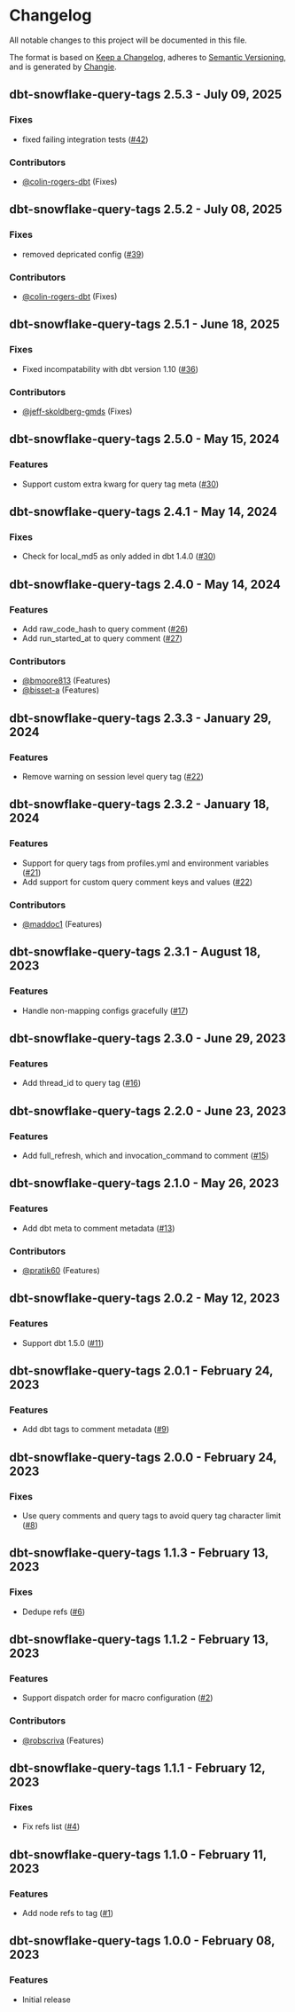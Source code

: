 # Changelog
All notable changes to this project will be documented in this file.

The format is based on [Keep a Changelog](https://keepachangelog.com/en/1.0.0/),
adheres to [Semantic Versioning](https://semver.org/spec/v2.0.0.html),
and is generated by [Changie](https://github.com/miniscruff/changie).

## dbt-snowflake-query-tags 2.5.3 - July 09, 2025

### Fixes

- fixed failing integration tests ([#42](https://github.com/get-select/dbt-snowflake-query-tags/pull/42))

### Contributors
- [@colin-rogers-dbt](https://github.com/colin-rogers-dbt) (Fixes)


## dbt-snowflake-query-tags 2.5.2 - July 08, 2025

### Fixes

- removed depricated config ([#39](https://github.com/get-select/dbt-snowflake-query-tags/pull/39))

### Contributors
- [@colin-rogers-dbt](https://github.com/colin-rogers-dbt) (Fixes)


## dbt-snowflake-query-tags 2.5.1 - June 18, 2025

### Fixes

- Fixed incompatability with dbt version 1.10 ([#36](https://github.com/get-select/dbt-snowflake-query-tags/pull/36))

### Contributors
- [@jeff-skoldberg-gmds](https://github.com/jeff-skoldberg-gmds) (Fixes)


## dbt-snowflake-query-tags 2.5.0 - May 15, 2024

### Features

- Support custom extra kwarg for query tag meta ([#30](https://github.com/get-select/dbt-snowflake-query-tags/pull/30))



## dbt-snowflake-query-tags 2.4.1 - May 14, 2024

### Fixes

- Check for local_md5 as only added in dbt 1.4.0 ([#30](https://github.com/get-select/dbt-snowflake-query-tags/pull/30))



## dbt-snowflake-query-tags 2.4.0 - May 14, 2024

### Features

- Add raw_code_hash to query comment ([#26](https://github.com/get-select/dbt-snowflake-query-tags/pull/26))
- Add run_started_at to query comment ([#27](https://github.com/get-select/dbt-snowflake-query-tags/pull/27))

### Contributors
- [@bmoore813](https://github.com/bmoore813) (Features)
- [@bisset-a](https://github.com/bisset-a) (Features)

## dbt-snowflake-query-tags 2.3.3 - January 29, 2024

### Features

- Remove warning on session level query tag ([#22](https://github.com/get-select/dbt-snowflake-query-tags/pull/22))



## dbt-snowflake-query-tags 2.3.2 - January 18, 2024

### Features

- Support for query tags from profiles.yml and environment variables ([#21](https://github.com/get-select/dbt-snowflake-query-tags/pull/21))
- Add support for custom query comment keys and values ([#22](https://github.com/get-select/dbt-snowflake-query-tags/pull/22))

### Contributors
- [@maddoc1](https://github.com/maddoc1) (Features)


## dbt-snowflake-query-tags 2.3.1 - August 18, 2023

### Features

- Handle non-mapping configs gracefully ([#17](https://github.com/get-select/dbt-snowflake-query-tags/pull/17))



## dbt-snowflake-query-tags 2.3.0 - June 29, 2023

### Features

- Add thread_id to query tag ([#16](https://github.com/get-select/dbt-snowflake-query-tags/pull/16))



## dbt-snowflake-query-tags 2.2.0 - June 23, 2023

### Features

- Add full_refresh, which and invocation_command to comment ([#15](https://github.com/get-select/dbt-snowflake-query-tags/pull/15))



## dbt-snowflake-query-tags 2.1.0 - May 26, 2023

### Features

- Add dbt meta to comment metadata ([#13](https://github.com/get-select/dbt-snowflake-query-tags/pull/13))

### Contributors
- [@pratik60](https://github.com/pratik60) (Features)


## dbt-snowflake-query-tags 2.0.2 - May 12, 2023

### Features

- Support dbt 1.5.0 ([#11](https://github.com/get-select/dbt-snowflake-query-tags/pull/11))



## dbt-snowflake-query-tags 2.0.1 - February 24, 2023

### Features

- Add dbt tags to comment metadata ([#9](https://github.com/get-select/dbt-snowflake-query-tags/pull/9))



## dbt-snowflake-query-tags 2.0.0 - February 24, 2023

### Fixes

- Use query comments and query tags to avoid query tag character limit ([#8](https://github.com/get-select/dbt-snowflake-query-tags/pull/8))



## dbt-snowflake-query-tags 1.1.3 - February 13, 2023

### Fixes

- Dedupe refs ([#6](https://github.com/get-select/dbt-snowflake-query-tags/pull/6))



## dbt-snowflake-query-tags 1.1.2 - February 13, 2023

### Features

- Support dispatch order for macro configuration ([#2](https://github.com/get-select/dbt-snowflake-query-tags/pull/2))

### Contributors
- [@robscriva](https://github.com/robscriva) (Features)


## dbt-snowflake-query-tags 1.1.1 - February 12, 2023

### Fixes

- Fix refs list ([#4](https://github.com/get-select/dbt-snowflake-query-tags/pull/4))



## dbt-snowflake-query-tags 1.1.0 - February 11, 2023

### Features

- Add node refs to tag ([#1](https://github.com/get-select/dbt-snowflake-query-tags/pull/1))



## dbt-snowflake-query-tags 1.0.0 - February 08, 2023

### Features

- Initial release



